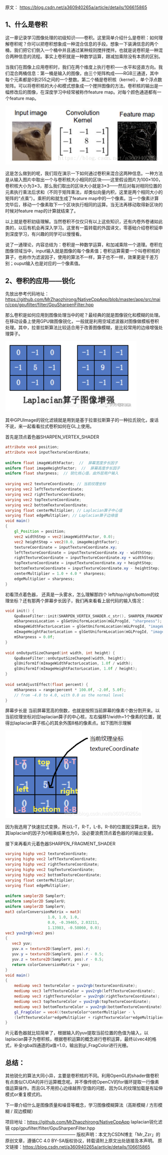 原文： https://blog.csdn.net/a360940265a/article/details/106615865

## 1、什么是卷积

这一章记录学习图像处理的初级知识——卷积。这里简单介绍什么是卷积：如何理解卷积呢？你可以把卷积想象成一种混合信息的手段。想象一下装满信息的两个桶，我们把它们倒入一个桶中并且通过某种规则搅拌搅拌。也就是说卷积是一种混合两种信息的流程。事实上卷积就是一种数学运算，跟减加乘除没有本质的区别。

当我们在图像上应用卷积时，我们在两个维度上执行卷积——水平和竖直方向。我们混合两桶信息：第一桶是输入的图像，由三个矩阵构成——RGB三通道，其中每个元素都是0到255之间的一个整数。第二个桶是卷积核（kernel），单个浮点数矩阵。可以将卷积核的大小和模式想象成一个搅拌图像的方法。卷积核的输出是一幅修改后的图像，在深度学习中经常被称作feature map。对每个颜色通道都有一个feature map。

<img src=".asserts/image-20230525103644234.png" alt="image-20230525103644234" style="zoom:50%;" />

这是怎么做到的呢，我们现在演示一下如何通过卷积来混合这两种信息。一种方法是从输入图片中取出一个与卷积核大小相同的区块——这里假设图片为100×100，卷积核大小为3×3，那么我们取出的区块大小就是3×3——然后对每对相同位置的元素执行乘法后求和（不同于矩阵乘法，却类似向量内积，这里是两个相同大小的矩阵的“点乘”）。乘积的和就生成了feature map中的一个像素。当一个像素计算完毕后，移动一个像素取下一个区块执行相同的运算。当无法再移动取得新区块的时候对feature map的计算就结束了。

以上就是卷积初级理解。当然卷积不仅仅只有以上这些知识，还有内卷外卷诸如此类的，以后有机会再深入学习。这里有一篇转载的外国译文，零基础介绍卷积延申到深度学习，有兴趣的同学可以慢慢看。

说了一通理论，内容总结为：卷积是一种数学运算，和加减乘除一个道理。卷积在图像领域当中，input输入就是图像的每个像素值；卷积运算需要一个叫卷积核的算子，也称作为滤波因子，使用的算法不一样，算子也不一样，效果更是千差万别；ouput输入也是对应的一个像素值。

 

## 2、卷积的应用——锐化

先放出参考代码地址：https://github.com/MrZhaozhirong/NativeCppApp/blob/master/app/src/main/cpp/gpufilter/filter/GpuSharpenFilter.hpp

那么卷积是如何应用到图像处理当中的呢？最经典的就是图像锐化和模糊的处理。在移动设备上使用GPU做图像锐化，一般就是利用空域滤波器对图像做模板卷积处理。其中，拉普拉斯算法比较适合用于改善图像模糊，是比较常用的边缘增强处理算子。

<img src=".asserts/image-20230525103715942.png" alt="image-20230525103715942" style="zoom:50%;" />

其中GPUImage的锐化滤镜就是用到是基于拉普拉斯算子的一种拉氏锐化，废话不说，来一起看看拉式卷积如何在GL上使用。

首先是顶点着色器SHARPEN_VERTEX_SHADER

```glsl
attribute vec4 position;
attribute vec4 inputTextureCoordinate;

uniform float imageWidthFactor;  //  屏幕宽度步长因子
uniform float imageHeightFactor;  //  屏幕高度步长因子
uniform float sharpness;  // 锐化核心值，由外层用户输入

varying vec2 textureCoordinate; // 当前纹理坐标
varying vec2 leftTextureCoordinate;
varying vec2 rightTextureCoordinate;
varying vec2 topTextureCoordinate;
varying vec2 bottomTextureCoordinate;
varying float centerMultiplier; // Laplacian算子中心值
varying float edgeMultiplier; // Laplacian算子边缘值
void main()
{
    gl_Position = position;
    vec2 widthStep = vec2(imageWidthFactor, 0.0);
    vec2 heightStep = vec2(0.0, imageHeightFactor);
    textureCoordinate = inputTextureCoordinate.xy;
    leftTextureCoordinate = inputTextureCoordinate.xy - widthStep;
    rightTextureCoordinate = inputTextureCoordinate.xy + widthStep;
    topTextureCoordinate = inputTextureCoordinate.xy + heightStep;
    bottomTextureCoordinate = inputTextureCoordinate.xy - heightStep;
    centerMultiplier = 1.0 + 4.0 * sharpness;
    edgeMultiplier = sharpness;
}
```

初看顶点着色器， 还真是一头雾水，怎么理解那四个 left/top/right/bottom的纹理坐标？还有那两个屏幕步长因子，我们再来看看上层代码的输入情况：

```c++
void init() {
    GpuBaseFilter::init(SHARPEN_VERTEX_SHADER.c_str(), SHARPEN_FRAGMENT_SHADER.c_str());
    mSharpnessLocation = glGetUniformLocation(mGLProgId, "sharpness");
    mImageWidthFactorLocation = glGetUniformLocation(mGLProgId, "imageWidthFactor");
    mImageHeightFactorLocation = glGetUniformLocation(mGLProgId, "imageHeightFactor");
    mSharpness = 0.0f;
}

void onOutputSizeChanged(int width, int height) {
    GpuBaseFilter::onOutputSizeChanged(width, height);
    glUniform1f(mImageWidthFactorLocation, 1.0f / width);
    glUniform1f(mImageHeightFactorLocation, 1.0f / height);
}

void setAdjustEffect(float percent) {
    mSharpness = range(percent * 100.0f, -2.0f, 5.0f);
    // from -4.0 to 4.0, with 0.0 as the normal level
}
```

屏幕步长是 当前屏幕宽高的倒数，也就是按照当前屏幕的像素个数分割开来。以当前纹理坐标对应laplacian算子的中心核，左右偏移1/width=1个像素的位置，就得出laplacian算子核心的其余外围8格的像素点。如下图所示理解

<img src=".asserts/image-20230525103827217.png" alt="image-20230525103827217" style="zoom:50%;" />

因为我选用了快速拉式变换，所以L-T，R-T，L-B，R-B的位置就没算出来，因为其laplacian的因子为0相乘结果也为0，没必要浪费顶点着色器的的输出变量。

 

接下来再看片元着色器SHARPEN_FRAGMENT_SHADER

```glsl
varying highp vec2 textureCoordinate;
varying highp vec2 leftTextureCoordinate;
varying highp vec2 rightTextureCoordinate;
varying highp vec2 topTextureCoordinate;
varying highp vec2 bottomTextureCoordinate;
varying float centerMultiplier;
varying float edgeMultiplier;

uniform sampler2D SamplerY;
uniform sampler2D SamplerU;
uniform sampler2D SamplerV;
mat3 colorConversionMatrix = mat3(
                   1.0, 1.0, 1.0,
                   0.0, -0.39465, 2.03211,
                   1.13983, -0.58060, 0.0);
vec3 yuv2rgb(vec2 pos)
{
   vec3 yuv;
   yuv.x = texture2D(SamplerY, pos).r;
   yuv.y = texture2D(SamplerU, pos).r - 0.5;
   yuv.z = texture2D(SamplerV, pos).r - 0.5;
   return colorConversionMatrix * yuv;
}
void main()
{
    mediump vec3 textureColor = yuv2rgb(textureCoordinate);
    mediump vec3 leftTextureColor = yuv2rgb(leftTextureCoordinate);
    mediump vec3 rightTextureColor = yuv2rgb(rightTextureCoordinate);
    mediump vec3 topTextureColor = yuv2rgb(topTextureCoordinate);
    mediump vec3 bottomTextureColor = yuv2rgb(bottomTextureCoordinate);
    gl_FragColor = vec4((textureColor*centerMultiplier - \
    (leftTextureColor*edgeMultiplier + rightTextureColor*edgeMultiplier + topTextureColor*edgeMultiplier + bottomTextureColor*edgeMultiplier)), 1.0);
}
```

片元着色器就比较简单了，根据输入的yuv提取当前位置的色值为输入，以laplacian算子为卷积核，根据卷积运算的概念进行卷积运算，最终以vec4的格式，补全rgba四通道的a值=1.0，输出到gl_FragColor进行光栅。



## 总结：

其他锐化的算法大同小异，主要是卷积核的不同。利用OpenGL的shader做卷积有点类似CUDA的并行运算概念呢。并不像传统OpenCV的for循环提取一行像素值运算操作。而且GL不用担心边缘越界/空值的问题，因为GL的纹理加载是有延伸模式or重复模式的。

下一章介绍什么是图像质量和噪音等概念，学习图像模糊算法（高斯模糊 / 方形模糊 / 双边模糊）

项目地址：https://github.com/MrZhaozhirong/NativeCppApp   laplacian锐化滤镜 cpp/gpufilter/filter/GpuSharpenFilter.hpp
————————————————
版权声明：本文为CSDN博主「Mr_Zzr」的原创文章，遵循CC 4.0 BY-SA版权协议，转载请附上原文出处链接及本声明。
原文链接：https://blog.csdn.net/a360940265a/article/details/106615865